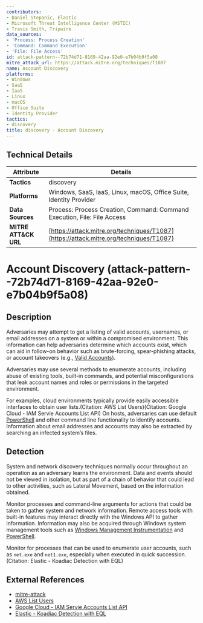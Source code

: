 ```yaml
---
contributors:
- Daniel Stepanic, Elastic
- Microsoft Threat Intelligence Center (MSTIC)
- Travis Smith, Tripwire
data_sources:
- 'Process: Process Creation'
- 'Command: Command Execution'
- 'File: File Access'
id: attack-pattern--72b74d71-8169-42aa-92e0-e7b04b9f5a08
mitre_attack_url: https://attack.mitre.org/techniques/T1087
name: Account Discovery
platforms:
- Windows
- SaaS
- IaaS
- Linux
- macOS
- Office Suite
- Identity Provider
tactics:
- discovery
title: discovery - Account Discovery
---
```


## Technical Details

| Attribute | Details |
|-----------|----------|
| **Tactics** | discovery |
| **Platforms** | Windows, SaaS, IaaS, Linux, macOS, Office Suite, Identity Provider |
| **Data Sources** | Process: Process Creation, Command: Command Execution, File: File Access |
| **MITRE ATT&CK URL** | [https://attack.mitre.org/techniques/T1087](https://attack.mitre.org/techniques/T1087) |

# Account Discovery (attack-pattern--72b74d71-8169-42aa-92e0-e7b04b9f5a08)

## Description
Adversaries may attempt to get a listing of valid accounts, usernames, or email addresses on a system or within a compromised environment. This information can help adversaries determine which accounts exist, which can aid in follow-on behavior such as brute-forcing, spear-phishing attacks, or account takeovers (e.g., [Valid Accounts](https://attack.mitre.org/techniques/T1078)).

Adversaries may use several methods to enumerate accounts, including abuse of existing tools, built-in commands, and potential misconfigurations that leak account names and roles or permissions in the targeted environment.

For examples, cloud environments typically provide easily accessible interfaces to obtain user lists.(Citation: AWS List Users)(Citation: Google Cloud - IAM Servie Accounts List API) On hosts, adversaries can use default [PowerShell](https://attack.mitre.org/techniques/T1059/001) and other command line functionality to identify accounts. Information about email addresses and accounts may also be extracted by searching an infected system’s files.

## Detection
System and network discovery techniques normally occur throughout an operation as an adversary learns the environment. Data and events should not be viewed in isolation, but as part of a chain of behavior that could lead to other activities, such as Lateral Movement, based on the information obtained.

Monitor processes and command-line arguments for actions that could be taken to gather system and network information. Remote access tools with built-in features may interact directly with the Windows API to gather information. Information may also be acquired through Windows system management tools such as [Windows Management Instrumentation](https://attack.mitre.org/techniques/T1047) and [PowerShell](https://attack.mitre.org/techniques/T1059/001).

Monitor for processes that can be used to enumerate user accounts, such as <code>net.exe</code> and <code>net1.exe</code>, especially when executed in quick succession.(Citation: Elastic - Koadiac Detection with EQL)

## External References
- [mitre-attack](https://attack.mitre.org/techniques/T1087)
- [AWS List Users](https://docs.aws.amazon.com/cli/latest/reference/iam/list-users.html)
- [Google Cloud - IAM Servie Accounts List API](https://cloud.google.com/sdk/gcloud/reference/iam/service-accounts/list)
- [Elastic - Koadiac Detection with EQL](https://www.elastic.co/blog/embracing-offensive-tooling-building-detections-against-koadic-using-eql)
